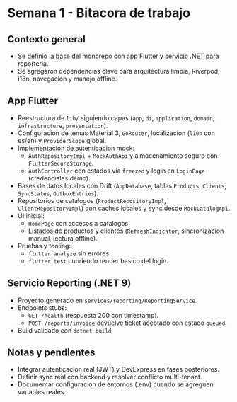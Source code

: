 ﻿# Semana 1 - Bitacora de trabajo

## Contexto general
- Se definio la base del monorepo con app Flutter y servicio .NET para reporteria.
- Se agregaron dependencias clave para arquitectura limpia, Riverpod, i18n, navegacion y manejo offline.

## App Flutter
- Reestructura de `lib/` siguiendo capas (`app`, `di`, `application`, `domain`, `infrastructure`, `presentation`).
- Configuracion de temas Material 3, `GoRouter`, localizacion (`l10n` con es/en) y `ProviderScope` global.
- Implementacion de autenticacion mock:
  - `AuthRepositoryImpl` + `MockAuthApi` y almacenamiento seguro con `FlutterSecureStorage`.
  - `AuthController` con estados via `freezed` y login en `LoginPage` (credenciales demo).
- Bases de datos locales con Drift (`AppDatabase`, tablas `Products`, `Clients`, `SyncStates`, `OutboxEntries`).
- Repositorios de catalogos (`ProductRepositoryImpl`, `ClientRepositoryImpl`) con caches locales y sync desde `MockCatalogApi`.
- UI inicial:
  - `HomePage` con accesos a catalogos.
  - Listados de productos y clientes (`RefreshIndicator`, sincronizacion manual, lectura offline).
- Pruebas y tooling:
  - `flutter analyze` sin errores.
  - `flutter test` cubriendo render basico del login.

## Servicio Reporting (.NET 9)
- Proyecto generado en `services/reporting/ReportingService`.
- Endpoints stubs:
  - `GET /health` (respuesta 200 con timestamp).
  - `POST /reports/invoice` devuelve ticket aceptado con estado `queued`.
- Build validado con `dotnet build`.

## Notas y pendientes
- Integrar autenticacion real (JWT) y DevExpress en fases posteriores.
- Definir sync real con backend y resolver conflicto multi-tenant.
- Documentar configuracion de entornos (.env) cuando se agreguen variables reales.
